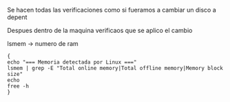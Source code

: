 Se hacen todas las verificaciones como si fueramos a cambiar un disco a depent

Despues dentro de la maquina verificaos que se aplico el cambio

lsmem -> numero de ram


```
{
echo "=== Memoria detectada por Linux ==="
lsmem | grep -E "Total online memory|Total offline memory|Memory block size"
echo
free -h
}
```


